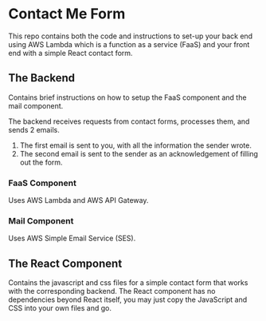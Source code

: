# Contact Me Form

This repo contains both the code and instructions to set-up your back end using AWS Lambda which is a function as a service (FaaS) and your front end with a simple React contact form.

## The Backend

Contains brief instructions on how to setup the FaaS component and the mail component.    

The backend receives requests from contact forms, processes them, and sends 2 emails.  
1. The first email is sent to you, with all the information the sender wrote.
2. The second email is sent to the sender as an acknowledgement of filling out the form.

### FaaS Component

Uses AWS Lambda and AWS API Gateway.

### Mail Component

Uses AWS Simple Email Service (SES).

## The React Component

Contains the javascript and css files for a simple contact form that works with the corresponding backend.  The React component has no dependencies beyond React itself, you may just copy the JavaScript and CSS into your own files and go.
